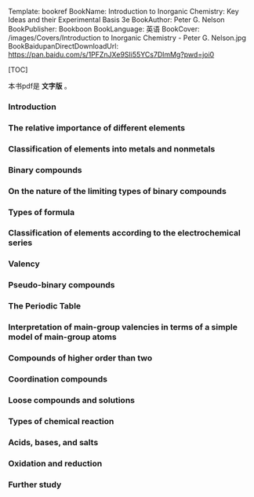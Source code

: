 Template: bookref
BookName: Introduction to Inorganic Chemistry: Key Ideas and their Experimental Basis 3e
BookAuthor: Peter G. Nelson
BookPublisher: Bookboon
BookLanguage: 英语
BookCover: /images/Covers/Introduction to Inorganic Chemistry - Peter G. Nelson.jpg
BookBaidupanDirectDownloadUrl: https://pan.baidu.com/s/1PFZnJXe9SIi55YCs7DlmMg?pwd=joi0 


[TOC]

本书pdf是 **文字版** 。


### Introduction

### The relative importance of different elements

### Classification of elements into metals and nonmetals

### Binary compounds

### On the nature of the limiting types of binary compounds

### Types of formula

### Classification of elements according to the electrochemical series

### Valency

### Pseudo-binary compounds

### The Periodic Table

### Interpretation of main-group valencies in terms of a simple model of main-group atoms

### Compounds of higher order than two

### Coordination compounds

### Loose compounds and solutions

### Types of chemical reaction

### Acids, bases, and salts

### Oxidation and reduction

### Further study